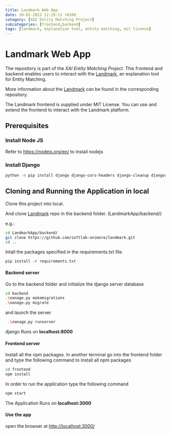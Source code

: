 ```yaml
---
title: Landmark Web App
date: 10-01-2022 12:29:11 +0100
category: [XAI Entity Matching Project]
subcategories: [frontend,backend]
tags: [landmark, explanation tool, entity matching, mit license]
---
```


# Landmark Web App

The repository is part of the _XAI Entity Matching Project_. This frontend and backend enables users to interact with the [Landmark](https://github.com/softlab-unimore/landmark), an explanation tool for Entity Matching.

More information about the [Landmark](https://github.com/softlab-unimore/landmark) can be found in the corresponding repository.

The Landmark frontend is supplied under MIT License. You can use and extend the frontend to interact with the Landmark platform.

## Prerequisites

### Install Node JS
Refer to https://nodejs.org/en/ to install nodejs
### Install Django

```bash
python -m pip install django django-cors-headers django-cleanup djangorestframework
```

## Cloning and Running the Application in local

Clone this project into local.


And clone [Landmark](https://github.com/softlab-unimore/landmark) 
repo in the backend folder. (LandmarkApp/backend/)

e.g.:
```bash
cd LandmarkApp/backend/
git clone https://github.com/softlab-unimore/landmark.git
cd ..
```

Intall the packages specified in the requirements.txt file.
```
pip install -r requirements.txt
```

#### Backend server
Go to the backend folder and initialize the django server database

```bash
cd backend
.\manage.py makemigrations
.\manage.py migrate
```

and launch the server

```bash
 .\manage.py runserver
```

django Runs on **localhost:8000**

#### Frontend server
Install all the npm packages.
In another terminal go into the frontend folder and type the following command to install all npm packages

```bash
cd frontend
npm install
```

In order to run the application type the following command

```bash
npm start
```

The Application Runs on **localhost:3000**




#### Use the app
open the browser at [http://localhost:3000/](http://localhost:3000/) 